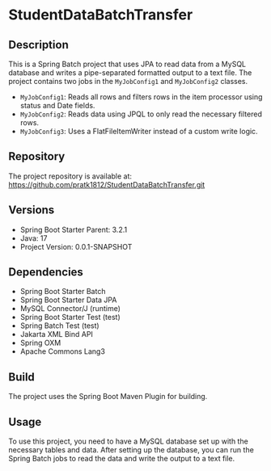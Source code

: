 # StudentDataBatchTransfer

## Description
This is a Spring Batch project that uses JPA to read data from a MySQL database and writes a pipe-separated formatted output to a text file. The project contains two jobs in the `MyJobConfig1` and `MyJobConfig2` classes.

- `MyJobConfig1`: Reads all rows and filters rows in the item processor using status and Date fields.
- `MyJobConfig2`: Reads data using JPQL to only read the necessary filtered rows.
- `MyJobConfig3`: Uses a FlatFileItemWriter instead of a custom write logic.

## Repository
The project repository is available at: https://github.com/pratk1812/StudentDataBatchTransfer.git

## Versions
- Spring Boot Starter Parent: 3.2.1
- Java: 17
- Project Version: 0.0.1-SNAPSHOT

## Dependencies
- Spring Boot Starter Batch
- Spring Boot Starter Data JPA
- MySQL Connector/J (runtime)
- Spring Boot Starter Test (test)
- Spring Batch Test (test)
- Jakarta XML Bind API
- Spring OXM
- Apache Commons Lang3

## Build
The project uses the Spring Boot Maven Plugin for building.

## Usage
To use this project, you need to have a MySQL database set up with the necessary tables and data. After setting up the database, you can run the Spring Batch jobs to read the data and write the output to a text file.
